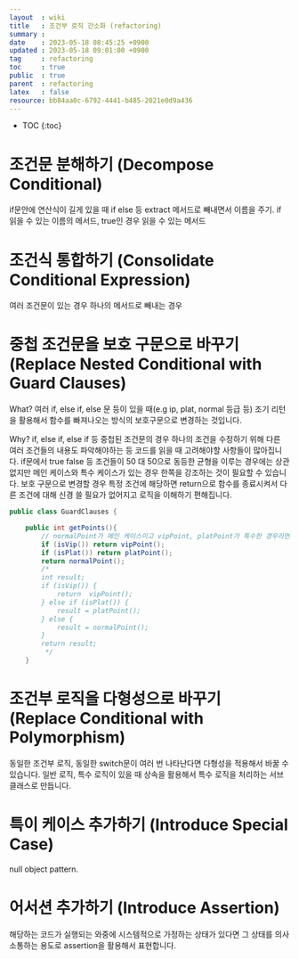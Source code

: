 ```yaml
---
layout  : wiki
title   : 조건부 로직 간소화 (refactoring)
summary : 
date    : 2023-05-18 08:45:25 +0900
updated : 2023-05-18 09:01:00 +0900
tag     : refactoring
toc     : true
public  : true
parent  : refactoring
latex   : false
resource: bb84aa0c-6792-4441-b485-2021e0d9a436
---
```

* TOC
{:toc}

# 조건문 분해하기 (Decompose Conditional)

if문안에 연산식이 길게 있을 때 if else 등 extract 메서드로 빼내면서 이름을 주기. 
if 읽을 수 있는 이름의 메서드,  true인 경우 읽을 수 있는 메서드 

# 조건식 통합하기 (Consolidate Conditional Expression)

여러 조건문이 있는 경우 하나의 메서드로 빼내는 경우 


# 중첩 조건문을 보호 구문으로 바꾸기 (Replace Nested Conditional with Guard Clauses)

What? 여러 if, else if, else 문 등이 있을 때(e.g ip, plat, normal 등급 등) 조기 리턴을 활용해서 함수를 빠져나오는 방식의 보호구문으로 변경하는 것입니다.

Why? if, else if, else if 등 중첩된 조건문의 경우 하나의 조건을 수정하기 위해 다른 여러 조건들의 내용도 파악해야하는 등 코드를 읽을 때 고려해야할 사항들이 많아집니다. if문에서 true false 등 조건들이 50 대  50으로 동등한 균형을 이루는 경우에는 상관없지만 메인 케이스와 특수 케이스가 있는 경우 한쪽을 강조하는 것이 필요할 수 있습니다. 보호 구문으로 변경할 경우 특정 조건에 해당하면 return으로 함수를 종료시켜서 다른 조건에 대해 신경 쓸 필요가 없어지고 로직을 이해하기 편해집니다. 

```java
public class GuardClauses {

    public int getPoints(){
        // normalPoint가 메인 케이스이고 vipPoint, platPoint가 특수한 경우라면 중첩 조건문을 보호 구문으로 바꾸기(Replace Nested Condition with Guard Clauses)를 적용할 수 있습니다.
        if (isVip()) return vipPoint();
        if (isPlat()) return platPoint();
        return normalPoint();
        /*
        int result;
        if (isVip()) {
            return  vipPoint();
        } else if (isPlat()) {
            result = platPoint();
        } else {
            result = normalPoint();
        }
        return result;
         */
    }
```

# 조건부 로직을 다형성으로 바꾸기 (Replace Conditional with Polymorphism)

동일한 조건부 로직, 동일한 switch문이 여러 번 나타난다면 다형성을 적용해서 바꿀 수 있습니다.
일반 로직, 특수 로직이 있을 때 상속을 활용해서 특수 로직을 처리하는 서브 클래스로 만듭니다.

# 특이 케이스 추가하기 (Introduce Special Case)
null object pattern. 

# 어서션 추가하기 (Introduce Assertion)

해당하는 코드가 실행되는 와중에 시스템적으로 가정하는 상태가 있다면 그 상태를 의사소통하는 용도로 assertion을 활용해서 표현합니다. 
